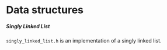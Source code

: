 Data structures
===================================

##### Singly Linked List
`singly_linked_list.h` is an implementation of a singly linked list. 
